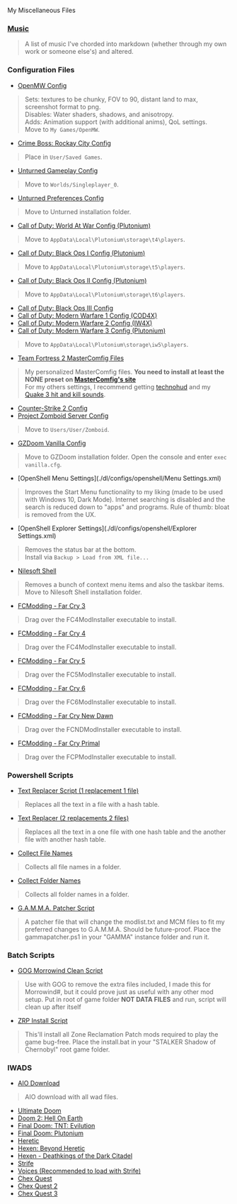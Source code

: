 
My Miscellaneous Files

### [Music](./music)
> A list of music I've chorded into markdown (whether through my own work or someone else's) and altered.

### Configuration Files
- [OpenMW Config](./dl/configs/openmw/settings.cfg)
> Sets: textures to be chunky, FOV to 90, distant land to max, screenshot format to png.  
Disables: Water shaders, shadows, and anisotropy.  
Adds: Animation support (with additional anims), QoL settings.  
Move to `My Games/OpenMW`.
- [Crime Boss: Rockay City Config](./dl/configs/crimeboss)
> Place in `User/Saved Games`.
- [Unturned Gameplay Config](./dl/configs/unturned/gameplay/Config.json)
> Move to `Worlds/Singleplayer_0`.
- [Unturned Preferences Config](./dl/configs/unturned/preferences/Preferences.json)
> Move to Unturned installation folder.
- [Call of Duty: World At War Config (Plutonium)](./dl/configs/callofduty/worldatwarplutonium)
> Move to `AppData\Local\Plutonium\storage\t4\players`.
- [Call of Duty: Black Ops I Config (Plutonium)](./dl/configs/callofduty/blackops1plutonium)
> Move to `AppData\Local\Plutonium\storage\t5\players`.
- [Call of Duty: Black Ops II Config (Plutonium)](./dl/configs/callofduty/blackops2plutonium)
> Move to `AppData\Local\Plutonium\storage\t6\players`.
- [Call of Duty: Black Ops III Config](./dl/configs/callofduty/blackops3/config.ini)
- [Call of Duty: Modern Warfare 1 Config (COD4X)](./dl/configs/callofduty/modernwarfare1cod4x)
- [Call of Duty: Modern Warfare 2 Config (IW4X)](./dl/configs/callofduty/modernwarfare2iw4x)
- [Call of Duty: Modern Warfare 3 Config (Plutonium)](./dl/configs/callofduty/modernwarfare3plutonium)
> Move to `AppData\Local\Plutonium\storage\iw5\players`.
- [Team Fortress 2 MasterComfig Files](./dl/configs/teamfortress2)
> My personalized MasterComfig files. **You need to install at least the NONE preset on [MasterComfig's site](https://comfig.app)**  
For my others settings, I recommend getting [technohud](https://github.com/tekunotri/technohud/releases/latest) and my [Quake 3 hit and kill sounds](https://biblioklept.github.io/mods/team-fortress-2/#quake-3-hit--kill-sounds).
- [Counter-Strike 2 Config](./dl/configs/counterstrike2/autoexec.cfg)
- [Project Zomboid Server Config](./dl/configs/zomboid)
> Move to `Users/User/Zomboid`.
- [GZDoom Vanilla Config](./dl/configs/gzdoom/vanilla.cfg)
> Move to GZDoom installation folder. Open the console and enter `exec vanilla.cfg`.
- [OpenShell Menu Settings](./dl/configs/openshell/Menu Settings.xml)
> Improves the Start Menu functionality to my liking (made to be used with Windows 10, Dark Mode). Internet searching is disabled and the search is reduced down to "apps" and programs. Rule of thumb: bloat is removed from the UX.
- [OpenShell Explorer Settings](./dl/configs/openshell/Explorer Settings.xml)
> Removes the status bar at the bottom.  
Install via `Backup > Load from XML file...`
- [Nilesoft Shell](./dl/configs/nilesoftshell/shell.nss)
> Removes a bunch of context menu items and also the taskbar items.  
Move to Nilesoft Shell installation folder.
- [FCModding - Far Cry 3](./dl/configs/fcmodding/FC3.a3p)
> Drag over the FC4ModInstaller executable to install.
- [FCModding - Far Cry 4](./dl/configs/fcmodding/FC4.a3p)
> Drag over the FC4ModInstaller executable to install.
- [FCModding - Far Cry 5](./dl/configs/fcmodding/FC5.a3p)
> Drag over the FC5ModInstaller executable to install.
- [FCModding - Far Cry 6](./dl/configs/fcmodding/FC6.a3p)
> Drag over the FC6ModInstaller executable to install.
- [FCModding - Far Cry New Dawn](./dl/configs/fcmodding/FCND.a3p)
> Drag over the FCNDModInstaller executable to install.
- [FCModding - Far Cry Primal](./dl/configs/fcmodding/FCP.a3p)
> Drag over the FCPModInstaller executable to install.

### Powershell Scripts
- [Text Replacer Script (1 replacement 1 file)](./dl/scripts/textreplacer-1.ps1)
> Replaces all the text in a file with a hash table.
- [Text Replacer (2 replacements 2 files)](./dl/scripts/textreplacer-2.ps1)
> Replaces all the text in a one file with one hash table and the another file with another hash table.
- [Collect File Names](./dl/scripts/collectfilenames.ps1)
> Collects all file names in a folder.
- [Collect Folder Names](./dl/scripts/collectfoldernames.ps1)
> Collects all folder names in a folder.
- [G.A.M.M.A. Patcher Script](./dl/scripts/gammapatcher.ps1)
> A patcher file that will change the modlist.txt and MCM files to fit my preferred changes to G.A.M.M.A. Should be future-proof. Place the gammapatcher.ps1 in your "GAMMA" instance folder and run it.

### Batch Scripts
- [GOG Morrowind Clean Script](./dl/scripts/gogmwclean.bat)
> Use with GOG to remove the extra files included, I made this for Morrowind#, but it could prove just as useful with any other mod setup. Put in root of game folder **NOT DATA FILES** and run, script will clean up after itself
- [ZRP Install Script](./dl/scripts/zrpinstall.bat)
> This'll install all Zone Reclamation Patch mods required to play the game bug-free. Place the install.bat in your "STALKER Shadow of Chernobyl" root game folder.

### IWADS
- [AIO Download](./dl/iwads/aio.7z)
> AIO download with all wad files.
- [Ultimate Doom](./dl/iwads/doomu.wad)
- [Doom 2: Hell On Earth](./dl/iwads/doom2.wad)
- [Final Doom: TNT: Evilution](./dl/iwads/tnt.wad)
- [Final Doom: Plutonium](./dl/iwads/plutonium.wad)
- [Heretic](./dl/iwads/heretic.wad)
- [Hexen: Beyond Heretic](./dl/iwads/hexen.wad)
- [Hexen - Deathkings of the Dark Citadel](./dl/iwads/hexdd.wad)
- [Strife](./dl/iwads/strife1.wad)
- [Voices (Recommended to load with Strife)](./dl/iwads/voices.wad)
- [Chex Quest](./dl/iwads/chex.wad)
- [Chex Quest 2](./dl/iwads/chex2.wad)
- [Chex Quest 3](./dl/iwads/chex3.wad)